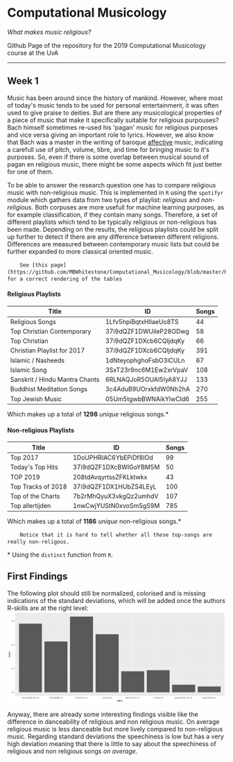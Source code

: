 # Computational Musicology
_What makes music religious?_


Github Page of the repository for the 2019 Computational Musicology course at the UvA

---

## Week 1

Music has been around since the history of mankind. However, where most of today's music tends to be used for personal entertainment, it was often used to give praise to deities. But are there any musicological properties of a piece of music that make it specifically suitable for religious purpouses? Bach himself sometimes re-used his 'pagan' music for religious purposes and vice versa giving an important role to lyrics. However, we also know that Bach was a master in the writing of baroque [affective](https://en.wikipedia.org/wiki/Doctrine_of_the_affections) music, indicating a carefull use of pitch, volume, tibre, and time for bringing music to it's purposes. So, even if there is some overlap between musical sound of pagan en religious music, there might be some aspects which fit just better for one of them.

To be able to answer the research question one has to compare religious music with
non-religious music. This is implemented in `R` using the `spotifyr` module which gathers data from two types of playlist: _religious_ and _non-religious_. Both corpuses are more usefull for machine learning purposes, as for example classification, if they contain many songs. Therefore, a set of different playlists which tend to be typically religious or non-religious has been made. Depending on the results, the religious playlists could be split up further to detect if there are any difference between different religions. Differences are measured between contemporary music lists but could be further expanded to more classical oriented music.

        See [this page](https://github.com/MBWhitestone/Computational_Musicology/blob/master/README.md) for a correct rendering of the tables

####  Religious Playlists
| Title                          | ID                     | Songs |
| ------------------------------ | ---------------------- | ----- |
| Religious Songs                | 1Lfv5hpiBqtxHIlaeUo8TS | 44    |
| Top Christian Contemporary     | 37i9dQZF1DWUileP28ODwg | 58    |
| Top Christian                  | 37i9dQZF1DXcb6CQIjdqKy | 66    |
| Christian Playlist for 2017    | 37i9dQZF1DXcb6CQIjdqKy | 391   |
| Islamic / Nasheeds             | 1dNteyophghoFsbO3lCULn | 67    |
| Islamic Song                   | 3SxT23r9nc6M1Ew2xrVpaV | 108   |
| Sanskrit / Hindu Mantra Chants | 6RLNAQJoR5OUAl5lyA8YJJ | 133   |
| Buddhist Meditation Songs      | 3c4AduB9UOrxkfdW0Nh2hA | 270   |
| Top Jewish Music               | 05Um5tgwbBWNAikYlwCId6 | 255   |

Which makes up a total of **1298** _unique_ religious songs.*


#### Non-religious Playlists
| Title              | ID                     | Songs |
| ------------------ | ---------------------- | ----- |
| Top 2017           | 1DoUPHRIAC6YbEPiDf8IOd | 99    |
| Today's Top Hits   | 37i9dQZF1DXcBWIGoYBM5M | 50    |
| TOP 2019           | 208tdAvqyrtssZFKLktwkx | 43    |
| Top Tracks of 2018 | 37i9dQZF1DX1HUbZS4LEyL | 100   |
| Top of the Charts  | 7b2rMhQyuX3vkgQz2umhdV | 107   |
| Top allertijden    | 1nwCwjYUStN0xvoSmSgS9M | 785   |

Which makes up a total of **1186** _unique_ non-religious songs.*  

        Notice that it is hard to tell whether all these top-songs are really non-religous.

\* Using the `distinct` function from `R`.

## First Findings

The following plot should still be normalized, colorised and is missing indications of the standard deviations, which will be added once the authors R-skills are at the right level:
![](./doc/firstmeans.png)

Anyway, there are already some interesting findings visible like the difference in danceability of religious and non religious music. On average religious music is less danceable but more lively compared to non-religious music. Regarding standard deviations the speechiness is low but has a very high deviation meaning that there is little to say about the speechiness of religious and non religious songs _on average_.
